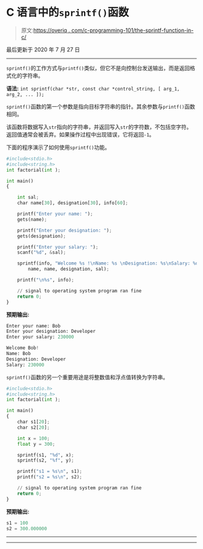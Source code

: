 # C 语言中的`sprintf()`函数

> 原文:[https://overiq . com/c-programming-101/the-sprintf-function-in-c/](https://overiq.com/c-programming-101/the-sprintf-function-in-c/)

最后更新于 2020 年 7 月 27 日

* * *

`sprintf()`的工作方式与`printf()`类似，但它不是向控制台发送输出，而是返回格式化的字符串。

**语法:** `int sprintf(char *str, const char *control_string, [ arg_1, arg_2, ... ]);`

`sprintf()`函数的第一个参数是指向目标字符串的指针。其余参数与`printf()`函数相同。

该函数将数据写入`str`指向的字符串，并返回写入`str`的字符数，不包括空字符。返回值通常会被丢弃。如果操作过程中出现错误，它将返回`-1`。

下面的程序演示了如何使用`sprintf()`功能。

```py
#include<stdio.h>
#include<string.h>
int factorial(int );

int main()
{

    int sal;
    char name[30], designation[30], info[60];

    printf("Enter your name: ");
    gets(name);

    printf("Enter your designation: ");
    gets(designation);

    printf("Enter your salary: ");
    scanf("%d", &sal);

    sprintf(info, "Welcome %s !\nName: %s \nDesignation: %s\nSalary: %d",
        name, name, designation, sal);

    printf("\n%s", info);

    // signal to operating system program ran fine
    return 0;
}

```

**预期输出:**

```py
Enter your name: Bob
Enter your designation: Developer
Enter your salary: 230000

Welcome Bob!
Name: Bob
Designation: Developer
Salary: 230000

```

`sprintf()`函数的另一个重要用途是将整数值和浮点值转换为字符串。

```py
#include<stdio.h>
#include<string.h>
int factorial(int );

int main()
{
    char s1[20];
    char s2[20];

    int x = 100;
    float y = 300;

    sprintf(s1, "%d", x);
    sprintf(s2, "%f", y);

    printf("s1 = %s\n", s1);
    printf("s2 = %s\n", s2);

    // signal to operating system program ran fine
    return 0;
}

```

**预期输出:**

```py
s1 = 100
s2 = 300.000000

```

* * *

* * *